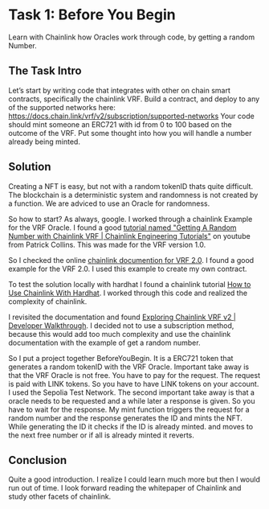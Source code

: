 # Task 1: Before You Begin

Learn with Chainlink how Oracles work through code, by getting a random Number.

## The Task Intro

Let’s start by writing code that integrates with other on chain smart contracts,
specifically the chainlink VRF.
Build a contract, and deploy to any of the supported networks here:
https://docs.chain.link/vrf/v2/subscription/supported-networks
Your code should mint someone an ERC721 with id from 0 to 100 based on the
outcome of the VRF. Put some thought into how you will handle a number already being
minted.

## Solution

Creating a NFT is easy, but not with a random tokenID thats quite difficult. The blockchain is a deterministic system and randomness is not created by a function. We are adviced to use an Oracle for randomness.

So how to start? As always, google. I worked through a chainlink Example for the VRF Oracle. I found a good [tutorial named
"Getting A Random Number with Chainlink VRF | Chainlink Engineering Tutorials"](https://www.youtube.com/watch?v=JqZWariqh5s) on youtube from Patrick Collins. This was made for the VRF version 1.0.

So I checked the online [chainlink documention for VRF 2.0](https://docs.chain.link/vrf/v2/direct-funding/examples/get-a-random-number). I found a good example for the VRF 2.0. I used this example to create my own contract.

To test the solution locally with hardhat I found a chainlink tutorial [How to Use Chainlink With Hardhat](https://blog.chain.link/using-chainlink-with-hardhat/). I worked through this code and realized the complexity of chainlink.

I revisited the documentation and found [Exploring Chainlink VRF v2 | Developer Walkthrough](https://www.youtube.com/watch?v=rdJ5d8j1RCg&t=374s). I decided not to use a subscription method, because this would add too much complexity and use the chainlink documentation with the example of get a random number.

So I put a project together BeforeYouBegin. It is a ERC721 token that generates a random tokenID with the VRF Oracle. Important take away is that the VRF Oracle is not free. You have to pay for the request. The request is paid with LINK tokens. So you have to have LINK tokens on your account. I used the Sepolia Test Network. The second important take away is that a oracle needs to be requested and a while later a response is given. So you have to wait for the response. My mint function triggers the request for a random number and the response generates the ID and mints the NFT. While generating the ID it checks if the ID is already minted. and moves to the next free number or if all is already minted it reverts.

## Conclusion

Quite a good introduction. I realize I could learn much more but then I would run out of time. I look forward reading the whitepaper of Chainlink and study other facets of chainlink.
